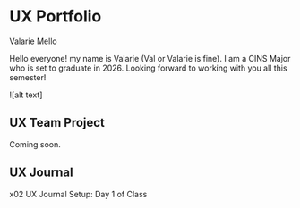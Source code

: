 # UX Portfolio

Valarie Mello

Hello everyone! my name is Valarie (Val or Valarie is fine). 
I am a CINS Major who is set to graduate in 2026. Looking forward to working with you all this semester!

![alt text]




## UX Team Project

Coming soon.

## UX Journal

x02 UX Journal Setup: Day 1 of Class

